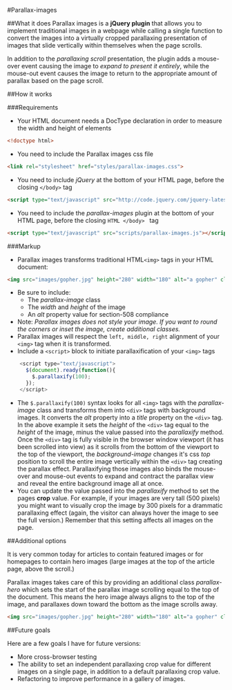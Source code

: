 #Parallax-images

##What it does
Parallax images is a **jQuery plugin** that allows you to implement traditional images
in a webpage while calling a single function  to convert the images into a virtually cropped parallaxing
presentation of images that slide vertically within themselves when the page scrolls.

In addition to the *parallaxing scroll* presentation, the plugin adds a mouse-over event
causing the image to *expand to present it entirely*, while the mouse-out event causes
the image to return to the appropriate amount of parallax based on the page scroll.

##How it works

###Requirements

* Your HTML document needs a DocType declaration in order to measure the width and height of elements
```HTML
<!doctype html>
```
* You need to include the Parallax images css file
```HTML
<link rel="stylesheet" href="styles/parallax-images.css">
``` 
* You need to include *jQuery* at the bottom of your HTML page, before the closing ````</body>```` tag
```HTML 
<script type="text/javascript" src="http://code.jquery.com/jquery-latest.min.js"></script> 
``` 
* You need to include the *parallax-images* plugin at the bottom of your HTML page, before the closing ```HTML </body> ``` tag
```HTML 
<script type="text/javascript" src="scripts/parallax-images.js"></script> 
``` 

###Markup

* Parallax images transforms traditional HTML````<img>```` tags in your HTML document:
```HTML
<img src="images/gopher.jpg" height="280" width="180" alt="a gopher" class="parallax-image" align="right">
```

  * Be sure to include:
      * The *parallax-image* class
      * The *width* and *height* of the image
      * An *alt* property value for section-508 compliance
  * Note: *Parallax images does not style your image. If you want to round the corners or inset the image, create additional classes.* 
  * Parallax images will respect the ````left, middle, right```` alignment of your ````<img>```` tag when it is transformed.
* Include a ````<script>```` block to initiate parallaxification of your ````<img>```` tags
```JavaScript
    <script type="text/javascript">
      $(document).ready(function(){
        $.parallaxify(100);
      });
    </script>
```
  * The ````$.parallaxify(100)```` syntax looks for all ````<img>```` tags with the *parallax-image* class and transforms them into ````<div>```` tags with background images. It converts the *alt* property into a *title* property on the ````<div>```` tag. In the above example it sets the *height* of the ````<div>```` tag equal to the *height* of the image, minus the value passed into the *parallaxify* method. Once the ````<div>```` tag is fully visible in the browser window viewport (it has been scrolled into view) as it scrolls from the bottom of the viewport to the top of the viewport, the *background-image* changes it's css *top* position to scroll the entire image vertically within the ````<div>```` tag creating the parallax effect. Parallaxifying those images also binds the mouse-over and mouse-out events to expand and contract the parallax view and reveal the entire background image all at once.
  * You can update the value passed into the *parallaxify* method to set the pages **crop** value. For example, if your images are very tall (500 pixels) you might want to visually crop the image by 300 pixels for a drammatic parallaxing effect (again, the visitor can always hover the image to see the full version.) Remember that this setting affects all images on the page.

##Additional options

It is very common today for articles to contain featured images or for homepages to contain hero images (large images at the top of the article page, above the scroll.) 

Parallax images takes care of this by providing an additional class *parallax-hero* which sets the start of the parallax image scrolling equal to the top of the document. This means the hero image always aligns to the top of the image, and parallaxes down toward the bottom as the image scrolls away. 

```HTML
<img src="images/gopher.jpg" height="280" width="180" alt="a gopher" class="parallax-image parallax-hero" align="right">
```

##Future goals

Here are a few goals I have for future versions:

* More cross-browser testing
* The ability to set an independent parallaxing crop value for different images on a single page, in addition to a default parallaxing crop value.
* Refactoring to improve performance in a gallery of images.

